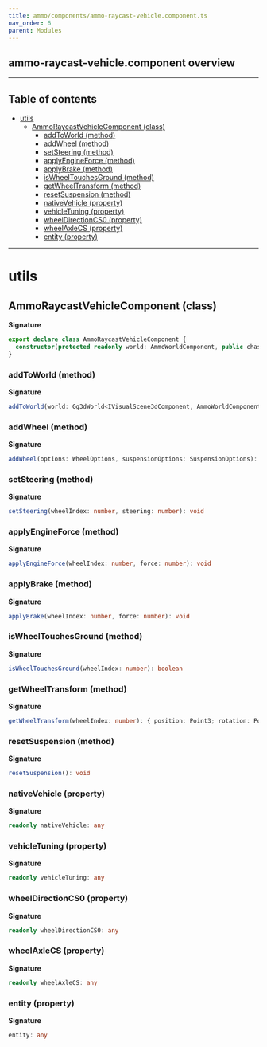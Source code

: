 ```yaml
---
title: ammo/components/ammo-raycast-vehicle.component.ts
nav_order: 6
parent: Modules
---
```


## ammo-raycast-vehicle.component overview

---

<h2 class="text-delta">Table of contents</h2>

- [utils](#utils)
  - [AmmoRaycastVehicleComponent (class)](#ammoraycastvehiclecomponent-class)
    - [addToWorld (method)](#addtoworld-method)
    - [addWheel (method)](#addwheel-method)
    - [setSteering (method)](#setsteering-method)
    - [applyEngineForce (method)](#applyengineforce-method)
    - [applyBrake (method)](#applybrake-method)
    - [isWheelTouchesGround (method)](#iswheeltouchesground-method)
    - [getWheelTransform (method)](#getwheeltransform-method)
    - [resetSuspension (method)](#resetsuspension-method)
    - [nativeVehicle (property)](#nativevehicle-property)
    - [vehicleTuning (property)](#vehicletuning-property)
    - [wheelDirectionCS0 (property)](#wheeldirectioncs0-property)
    - [wheelAxleCS (property)](#wheelaxlecs-property)
    - [entity (property)](#entity-property)

---

# utils

## AmmoRaycastVehicleComponent (class)

**Signature**

```ts
export declare class AmmoRaycastVehicleComponent {
  constructor(protected readonly world: AmmoWorldComponent, public chassisBody: AmmoRigidBodyComponent)
}
```

### addToWorld (method)

**Signature**

```ts
addToWorld(world: Gg3dWorld<IVisualScene3dComponent, AmmoWorldComponent>)
```

### addWheel (method)

**Signature**

```ts
addWheel(options: WheelOptions, suspensionOptions: SuspensionOptions): void
```

### setSteering (method)

**Signature**

```ts
setSteering(wheelIndex: number, steering: number): void
```

### applyEngineForce (method)

**Signature**

```ts
applyEngineForce(wheelIndex: number, force: number): void
```

### applyBrake (method)

**Signature**

```ts
applyBrake(wheelIndex: number, force: number): void
```

### isWheelTouchesGround (method)

**Signature**

```ts
isWheelTouchesGround(wheelIndex: number): boolean
```

### getWheelTransform (method)

**Signature**

```ts
getWheelTransform(wheelIndex: number): { position: Point3; rotation: Point4 }
```

### resetSuspension (method)

**Signature**

```ts
resetSuspension(): void
```

### nativeVehicle (property)

**Signature**

```ts
readonly nativeVehicle: any
```

### vehicleTuning (property)

**Signature**

```ts
readonly vehicleTuning: any
```

### wheelDirectionCS0 (property)

**Signature**

```ts
readonly wheelDirectionCS0: any
```

### wheelAxleCS (property)

**Signature**

```ts
readonly wheelAxleCS: any
```

### entity (property)

**Signature**

```ts
entity: any
```
